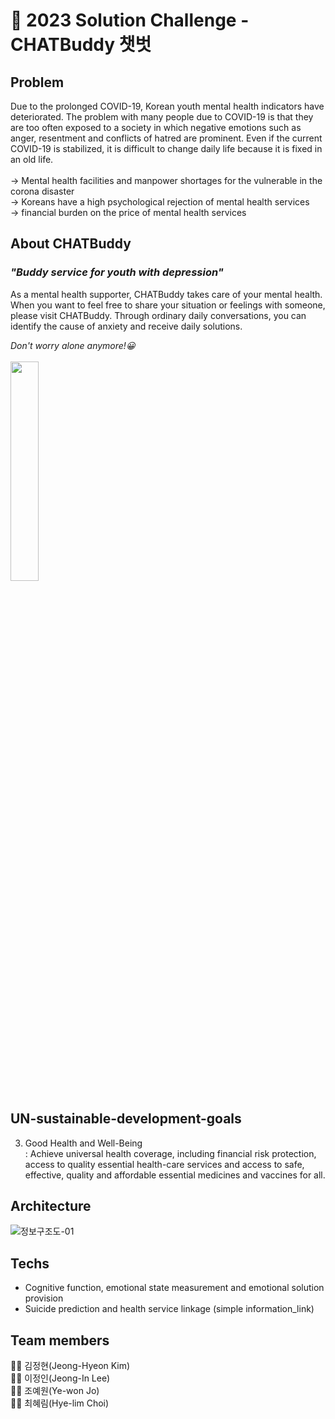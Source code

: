 #  👀 2023 Solution Challenge - CHATBuddy 챗벗



## Problem
Due to the prolonged COVID-19, Korean youth mental health indicators have deteriorated. The problem with many people due to COVID-19 is that they are too often exposed to a society in which negative emotions such as anger, resentment and conflicts of hatred are prominent. Even if the current COVID-19 is stabilized, it is difficult to change daily life because it is fixed in an old life. <br/><br/>
  → Mental health facilities and manpower shortages for the vulnerable in the corona disaster <br/>
  → Koreans have a high psychological rejection of mental health services <br/>
  → financial burden on the price of mental health services <br/>





## About CHATBuddy
### _"Buddy service for youth with depression"_ <br/>
As a mental health supporter, CHATBuddy takes care of your mental health. When you want to feel free to share your situation or feelings with someone, please visit CHATBuddy. Through ordinary daily conversations, you can identify the cause of anxiety and receive daily solutions.<br/>

*Don't worry alone anymore!😀* <br/><br/>
<img src = "https://user-images.githubusercontent.com/68999618/227910711-3289e617-a6c0-4b87-b770-a48b2e3aaf61.png" width="30%" height="30%">

## UN-sustainable-development-goals
   3. Good Health and Well-Being <br/>
    : Achieve universal health coverage, including financial risk protection, access to quality essential health-care services and access to safe, effective, quality and affordable essential medicines and vaccines for all.
    
    
    
## Architecture
![정보구조도-01](https://user-images.githubusercontent.com/68415422/229152123-844c2c1f-1f41-4fda-856a-26a6716cf587.jpg)

## Techs
  * Cognitive function, emotional state measurement and emotional solution provision
  * Suicide prediction and health service linkage (simple information_link)


## Team members
🧑‍💻 김정현(Jeong-Hyeon Kim) <br/>
🧑‍💻 이정인(Jeong-In Lee) <br/>
🧑‍💻 조예원(Ye-won Jo) <br/>
🧑‍💻 최혜림(Hye-lim Choi) <br/>
